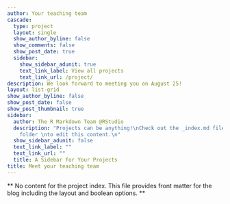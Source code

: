 ```yaml
---
author: Your teaching team
cascade:
  type: project
  layout: single
  show_author_byline: false
  show_comments: false
  show_post_date: true
  sidebar:
    show_sidebar_adunit: true
    text_link_label: View all projects
    text_link_url: /project/
description: We look forward to meeting you on August 25!
layout: list-grid
show_author_byline: false
show_post_date: false
show_post_thumbnail: true
sidebar:
  author: The R Markdown Team @RStudio
  description: "Projects can be anything!\nCheck out the _index.md file in the /project
    folder \nto edit this content.\n"
  show_sidebar_adunit: false
  text_link_label: ""
  text_link_url: ""
  title: A Sidebar for Your Projects
title: Meet your teaching team
---
```


** No content for the project index. This file provides front matter for the blog including the layout and boolean options. **
